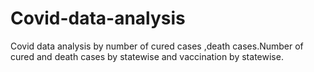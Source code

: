 # Covid-data-analysis
Covid data analysis by number of cured cases ,death cases.Number of cured and death cases by statewise and vaccination by statewise.
